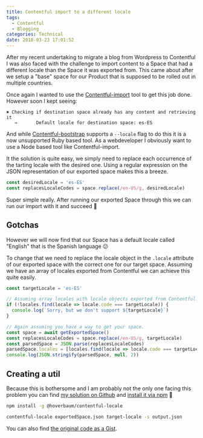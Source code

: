 ```yaml
---
title: Contentful import to a different locale
tags:
  - Contentful
  - Blogging
categories: Technical
date: 2018-03-23 17:01:52
---
```



After my recent undertaking to migrate a blog from Wordpress to Contentful I was also faced with the challenge to import content to a Space that had a different locale than the Space it was exported from. This came about after we setup a "base" space for our Product that is supposed to be rolled out in multiple countries.

Once again I wanted to use the [Contentful-import](https://github.com/contentful/contentful-import) tool to get this job done. However soon I kept seeing:

```
✖ Checking if destination space already has any content and retrieving it
   →       Default locale for destination space: es-ES
```

<!--more-->

And while [Contentful-bootstrap](https://github.com/contentful/contentful-bootstrap.rb) supports a `--locale` flag to do this it is a now unsupported Ruby based tool. As a webdeveloper I obviously want to use a Node based tool like Contentful-import.

It the solution is quite easy, we simply need to replace each occurrence of the tarting locale with the desired one. Using a regular expression on the JSON representation of our exported space makes this a breeze.

```javascript
const desiredLocale = 'es-ES'
const replacesLocaleCodes = space.replace(/en-US/g, desiredLocale)
```

Super simple really. After running our exported Space through this we can run our import with it and succeed 🎉

## Gotchas

However we will now find that our Space has a default locale called "English" that is the Spanish language 😕

To change that we need to replace the locale object in the `.locale` attribute of our exported space with the correct one for our target space. Assuming we have an array of locales exported from Contentful we can achieve this quite easily.

```javascript
const targetLocale = 'es-ES'

// Assuming array locales with locale objects exported from Contentful.
if (!locales.find(locale => locale.code === targetLocale)) {
  console.log(`Sorry, but we don't support ${targetLocale}`)
}

// Again assuming you have a way to get your space.
const space = await getExportedSpace()
const replacesLocaleCodes = space.replace(/en-US/g, targetLocale)
const parsedSpace = JSON.parse(replacesLocaleCodes)
parsedSpace.locales = [locales.find(locale => locale.code === targetLocale)]
console.log(JSON.stringify(parsedSpace, null, 2))
```

## Creating a util

Because this is bothersome and I am probably not the only one facing this problem you can find [my solution on Github](https://github.com/HoverBaum/contentful-locale) and [install it via npm](https://www.npmjs.com/package/@hoverbaum/contentful-locale) 🧙‍

```bash
npm install -g @hoverbaum/contentful-locale

contentful-locale exportedSpace.json target-locale -s output.json
```

You can also find [the original code as a Gist](https://gist.github.com/HoverBaum/cd1058d4fde2dffcb0d127c506b52a3e).
